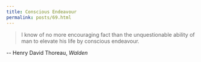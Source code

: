 ```yaml
---
title: Conscious Endeavour
permalink: posts/69.html
---
```


> I know of no more encouraging fact than the unquestionable ability of man to elevate his life by conscious endeavour.

-- Henry David Thoreau, _Walden_